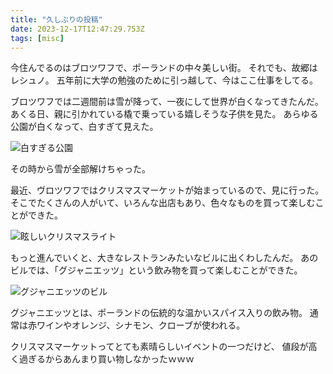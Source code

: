 ```yaml
---
title: "久しぶりの投稿"
date: 2023-12-17T12:47:29.753Z
tags: [misc]
---
```


今住んでるのはブロツワフで、ポーランドの中々美しい街。
それでも、故郷はレシュノ。
五年前に大学の勉強のために引っ越して、今はここ仕事をしてる。

ブロツワフでは二週間前は雪が降って、一夜にして世界が白くなってきたんだ。
あくる日、親に引かれている橇で乗っている嬉しそうな子供を見た。
あらゆる公園が白くなって、白すぎて見えた。

![白すぎる公園](IMG_20231204_105929.jpg)

その時から雪が全部解けちゃった。

最近、ヴロツワフではクリスマスマーケットが始まっているので、見に行った。
そこでたくさんの人がいて、いろんな出店もあり、色々なものを買って楽しむことができた。

![眩しいクリスマスライト](IMG_20231209_182036.jpg)

もっと進んでいくと、大きなレストランみたいなビルに出くわしたんだ。
あのビルでは、「グジャニエッツ」という飲み物を買って楽しむことができた。

![グジャニエッツのビル](IMG_20231209_183410.jpg)

グジャニエッツとは、ポーランドの伝統的な温かいスパイス入りの飲み物。
通常は赤ワインやオレンジ、シナモン、クローブが使われる。

クリスマスマーケットってとても素晴らしいイベントの一つだけど、
値段が高く過ぎるからあんまり買い物しなかったｗｗｗ
